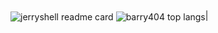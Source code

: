 <img align="center" src="https://github-readme-stats.vercel.app/api?theme=buefy&username=barry404&count_private=true&show_icons=true&include_all_commits=true&hide_border=true" alt="jerryshell readme card" />
<img align="center" src="https://github-readme-stats.vercel.app/api/top-langs/?theme=buefy&username=barry404&count_private=true&show_icons=true&include_all_commits=true&hide_border=true&layout=compact&hide=vue,html,javascript,scss" alt="barry404 top langs" />|
